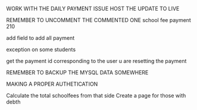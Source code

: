 WORK WITH THE DAILY PAYMENT ISSUE
HOST THE UPDATE TO LIVE

REMEMBER TO UNCOMMENT THE COMMENTED ONE school fee payment 210

add field to add all payment

exception on some students

get the payment id corresponding to the user u are resetting the payment

REMEMBER TO BACKUP THE MYSQL DATA SOMEWHERE

MAKING A PROPER AUTHETICATION

Calculate the total schoolfees from that side
Create a page for those with debth
